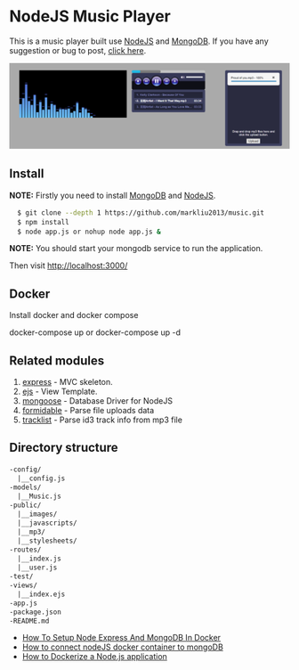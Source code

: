 # NodeJS Music Player

This is a music player built use [NodeJS](http://nodejs.org/) and [MongoDB](http://mongodb.org/).
If you have any suggestion or bug to post, [click here](https://github.com/markliu2013/music/issues/new).

![Screen Shot](https://raw.githubusercontent.com/markliu2013/music/3d9490c4ef86e121376a157437d19417ebb697b9/screen_shot.png "Screen Shot")

## Install

**NOTE:** Firstly you need to install [MongoDB](https://docs.mongodb.com/manual/installation/) and [NodeJS](https://github.com/joyent/node/wiki/installation).

```sh
  $ git clone --depth 1 https://github.com/markliu2013/music.git
  $ npm install
  $ node app.js or nohup node app.js &
```

**NOTE:** You should start your mongodb service to run the application.

Then visit [http://localhost:3000/](http://localhost:3000/)

## Docker
Install docker and docker compose


docker-compose up or docker-compose up -d

## Related modules

1. [express](http://expressjs.com/) - MVC skeleton.
2. [ejs](http://embeddedjs.com/) - View Template.
3. [mongoose](http://mongoosejs.com/) - Database Driver for NodeJS
4. [formidable](https://www.npmjs.org/package/formidable) - Parse file uploads data
5. [tracklist](https://www.npmjs.org/package/tracklist) - Parse id3 track info from mp3 file

## Directory structure
```
-config/
  |__config.js
-models/
  |__Music.js
-public/
  |__images/
  |__javascripts/
  |__mp3/
  |__stylesheets/
-routes/
  |__index.js
  |__user.js
-test/
-views/
  |__index.ejs
-app.js
-package.json
-README.md
```

* [How To Setup Node Express And MongoDB In Docker](https://appdividend.com/2018/04/13/how-to-setup-node-express-and-mongodb-in-docker/)
* [How to connect nodeJS docker container to mongoDB](https://stackoverflow.com/questions/43962012/how-to-connect-nodejs-docker-container-to-mongodb)
* [How to Dockerize a Node.js application](https://buddy.works/guides/how-dockerize-node-application)

